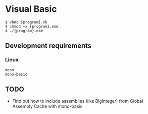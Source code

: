 # Visual Basic

```
$ vbnc {program}.vb
$ chmod +x {program}.exe
$ ./{program}.exe
```

## Development requirements

### Linux

```
mono
mono-basic
```

## TODO

- Find out how to include assemblies (like BigInteger) from Global Assembly Cache with mono-basic
